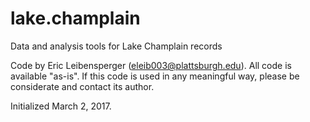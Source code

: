 # lake.champlain
Data and analysis tools for Lake Champlain records

Code by Eric Leibensperger (eleib003@plattsburgh.edu). 
All code is available "as-is". If this code is used in 
any meaningful way, please be considerate and contact 
its author.

Initialized March 2, 2017.
